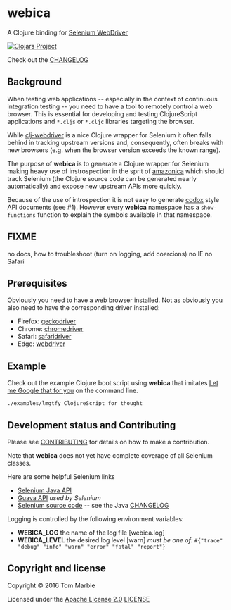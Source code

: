 # webica

A Clojure binding for [Selenium WebDriver](http://docs.seleniumhq.org/)

[![Clojars Project](https://img.shields.io/clojars/v/webica.svg)](https://clojars.org/webica)

Check out the [CHANGELOG](CHANGELOG.md)

## Background

When testing web applications -- especially in the context of
continuous integration testing -- you need to have a tool
to remotely control a web browser. This is essential for
developing and testing ClojureScript applications and
`*.cljs` or `*.cljc` libraries targeting the browser.

While [clj-webdriver](https://github.com/semperos/clj-webdriver) is
a nice Clojure wrapper for Selenium it often falls behind in tracking
upstream versions and, consequently, often breaks with new browsers
(e.g. when the browser version exceeds the known range).

The purpose of **webica** is to generate a Clojure wrapper for Selenium
making heavy use of instrospection in the sprit of
[amazonica](https://github.com/mcohen01/amazonica)
which should track Selenium (the Clojure source code can
be generated nearly automatically) and expose new upstream APIs more quickly.

Because of the use of introspection it is not easy to generate
[codox](https://github.com/weavejester/codox) style API documents
(see #1). However every **webica**
namespace has a `show-functions` function
to explain the symbols available in that namespace.

## FIXME
no docs, how to troubleshoot (turn on logging, add coercions)
no IE
no Safari

## Prerequisites

Obviously you need to have a web browser installed. Not
as obviously you also need to have the corresponding driver installed:

* Firefox: [geckodriver](https://github.com/mozilla/geckodriver/releases)
* Chrome: [chromedriver](https://sites.google.com/a/chromium.org/chromedriver/downloads)
* Safari: [safaridriver](https://github.com/SeleniumHQ/selenium/wiki/SafariDriver)
* Edge: [webdriver](https://developer.microsoft.com/en-us/microsoft-edge/tools/webdriver/)

## Example

Check out the example Clojure boot script using **webica** that
imitates [Let me Google that for you](lmgtfy.com) on the
command line.

````
./examples/lmgtfy ClojureScript for thought
````

## Development status and Contributing

Please see [CONTRIBUTING](CONTRIBUTING.md) for details on
how to make a contribution.

Note that **webica** does not yet have complete coverage
of all Selenium classes.

Here are some helpful Selenium links
* [Selenium Java API](https://seleniumhq.github.io/selenium/docs/api/java/index.html?org/openqa/selenium/firefox/FirefoxDriver.html)
* [Guava API](https://google.github.io/guava/releases/19.0/api/docs/com/google/common/base/class-use/Function.html) *used by Selenium*
* [Selenium source code](https://github.com/SeleniumHQ/selenium) -- see the Java [CHANGELOG](https://github.com/SeleniumHQ/selenium/blob/master/java/CHANGELOG)

Logging is controlled by the following environment variables:
* **WEBICA_LOG** the name of the log file [webica.log]
* **WEBICA_LEVEL** the desired log level [warn] *must be one of:* `#{"trace" "debug" "info" "warn" "error" "fatal" "report"}`

## Copyright and license

Copyright © 2016 Tom Marble

Licensed under the [Apache License 2.0](http://opensource.org/licenses/Apache-2.0) [LICENSE](LICENSE)
